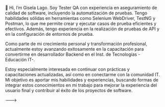  👋 Hi, I’m Gisela Lago.
 Soy Tester QA con experiencia en aseguramiento de calidad de software, incluyendo la automatización de pruebas. Tengo habilidades sólidas en herramientas como Selenium WebDriver, TestNG y Postman, lo que me permite crear y ejecutar casos de prueba eficientes y efectivos.
Además, tengo experiencia en la realización de pruebas de API y en la configuración de entornos de prueba.

Como parte de mi crecimiento personal y transformación profesional, actualmente estoy avanzando exitosamente en la capacitación para convertirme en desarrollador Backend en el Inst. de Tecnologías -Educación IT-.

Estoy especialmente interesada en continuar con prácticas y capacitaciones actualizadas, así como en conectarme con la comunidad IT. Mi objetivo es aportar mis habilidades y experiencias, buscando formas de integrar estos conocimientos en mi trabajo para mejorar la experiencia del usuario final y contribuir al éxito de los proyectos de software.

--->
